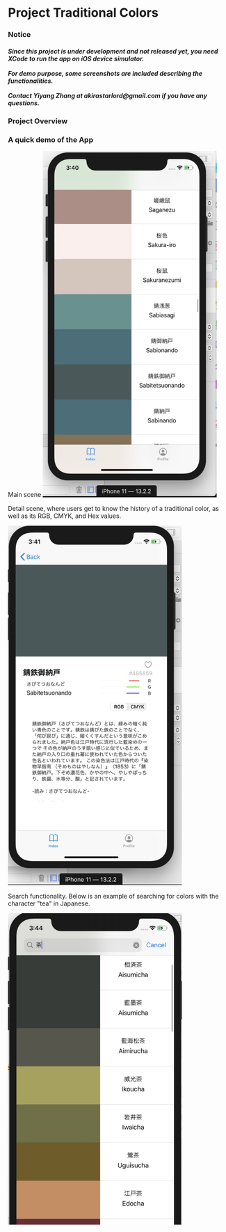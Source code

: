 # Project Traditional Colors

<h3>Notice</h3>
<h5>Since this project is under development and not released yet, you need XCode to run the app on iOS device simulator.</br></br>
For demo purpose, some screenshots are included describing the functionalities.</br></br>
Contact Yiyang Zhang at akirastarlord@gmail.com if you have any questions.</h4>

<h3>Project Overview</h3>

<h3>A quick demo of the App</h3>
Main scene

<img src="demo%20images/app%20demo%20main%20view.jpg?raw=true" width="400">
</br>

Detail scene, where users get to know the history of a traditional color, as well as its RGB, CMYK, and Hex values.

<img src="demo%20images/app%20demo%20detail%20view.jpg?raw=true" width="400">

</br>

Search functionality. Below is an example of searching for colors with the character "tea" in Japanese.

<img src="demo%20images/app%20demo%20search%20function.jpg?raw=true" width="400">
